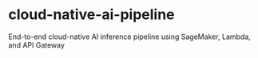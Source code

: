 # cloud-native-ai-pipeline
End-to-end cloud-native AI inference pipeline using SageMaker, Lambda, and API Gateway
